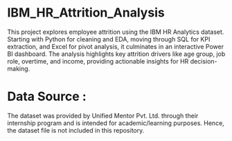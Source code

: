 # IBM_HR_Attrition_Analysis

This project explores employee attrition using the IBM HR Analytics dataset. Starting with Python for cleaning and EDA, moving through SQL for KPI extraction, and Excel for pivot analysis, it culminates in an interactive Power BI dashboard. The analysis highlights key attrition drivers like age group, job role, overtime, and income, providing actionable insights for HR decision-making.


# Data Source :
The dataset was provided by Unified Mentor Pvt. Ltd. through their internship program and is intended for academic/learning purposes. Hence, the dataset file is not included in this repository.
